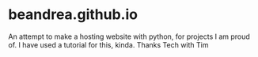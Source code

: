# beandrea.github.io
An attempt to make a hosting website with python, for projects I am proud of.
I have used a tutorial for this, kinda. Thanks Tech with Tim
